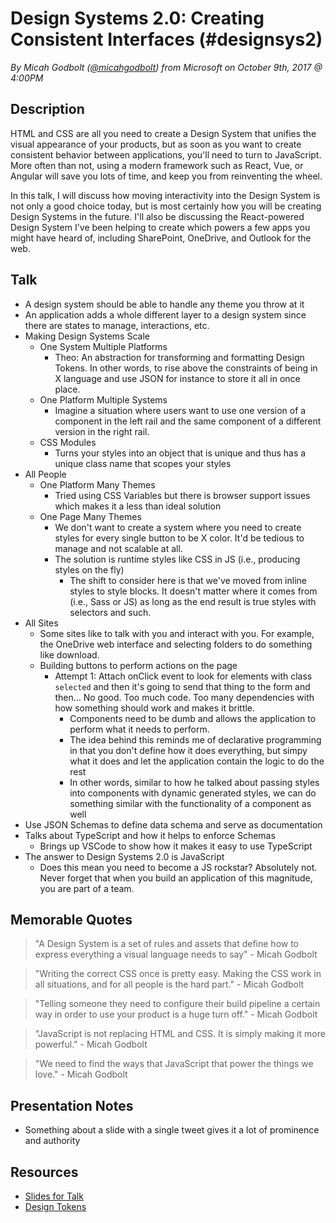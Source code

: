 # Design Systems 2.0: Creating Consistent Interfaces (#designsys2)
*By Micah Godbolt ([@micahgodbolt](https://twitter.com/micahgodbolt)) from Microsoft on October 9th, 2017 @ 4:00PM*

## Description

HTML and CSS are all you need to create a Design System that unifies the visual appearance of your products, but as soon as you want to create consistent behavior between applications, you'll need to turn to JavaScript. More often than not, using a modern framework such as React, Vue, or Angular will save you lots of time, and keep you from reinventing the wheel. 

In this talk, I will discuss how moving interactivity into the Design System is not only a good choice today, but is most certainly how you will be creating Design Systems in the future. I'll also be discussing the React-powered Design System I've been helping to create which powers a few apps you might have heard of, including SharePoint, OneDrive, and Outlook for the web.

## Talk

- A design system should be able to handle any theme you throw at it
- An application adds a whole different layer to a design system since there are states to manage, interactions, etc.
- Making Design Systems Scale
    - One System Multiple Platforms
        - Theo: An abstraction for transforming and formatting Design Tokens. In other words, to rise above the constraints of being in X language and use JSON for instance to store it all in once place.
    - One Platform Multiple Systems
        - Imagine a situation where users want to use one version of a component in the left rail and the same component of a different version in the right rail.
    - CSS Modules
        - Turns your styles into an object that is unique and thus has a unique class name that scopes your styles
- All People
    - One Platform Many Themes
        - Tried using CSS Variables but there is browser support issues which makes it a less than ideal solution
    - One Page Many Themes
        - We don't want to create a system where you need to create styles for every single button to be X color. It'd be tedious to manage and not scalable at all.
        - The solution is runtime styles like CSS in JS (i.e., producing styles on the fly)
            - The shift to consider here is that we've moved from inline styles to style blocks. It doesn't matter where it comes from (i.e., Sass or JS) as long as the end result is true styles with selectors and such.
- All Sites
    - Some sites like to talk with you and interact with you. For example, the OneDrive web interface and selecting folders to do something like download.
    - Building buttons to perform actions on the page
        - Attempt 1: Attach onClick event to look for elements with class `selected` and then it's going to send that thing to the form and then... No good. Too much code. Too many dependencies with how something should work and makes it brittle.
            - Components need to be dumb and allows the application to perform what it needs to perform.
            - The idea behind this reminds me of declarative programming in that you don't define how it does everything, but simpy what it does and let the application contain the logic to do the rest
            - In other words, similar to how he talked about passing styles into components with dynamic generated styles, we can do something similar with the functionality of a component as well
- Use JSON Schemas to define data schema and serve as documentation
- Talks about TypeScript and how it helps to enforce Schemas
    - Brings up VSCode to show how it makes it easy to use TypeScript
- The answer to Design Systems 2.0 is JavaScript
    - Does this mean you need to become a JS rockstar? Absolutely not. Never forget that when you build an application of this magnitude, you are part of a team.

## Memorable Quotes

> "A Design System is a set of rules and assets that define how to express everything a visual language needs to say" - Micah Godbolt

> "Writing the correct CSS once is pretty easy. Making the CSS work in all situations, and for all people is the hard part." - Micah Godbolt

> "Telling someone they need to configure their build pipeline a certain way in order to use your product is a huge turn off." - Micah Godbolt

> "JavaScript is not replacing HTML and CSS. It is simply making it more powerful." - Micah Godbolt

> "We need to find the ways that JavaScript that power the things we love." - Micah Godbolt

## Presentation Notes

- Something about a slide with a single tweet gives it a lot of prominence and authority

## Resources

- [Slides for Talk](http://bit.ly/designsys2)
- [Design Tokens](https://developer.salesforce.com/docs/atlas.en-us.lightning.meta/lightning/tokens_intro.htm)

